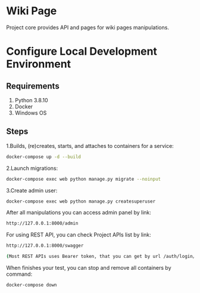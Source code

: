 # Wiki Page

Project core provides API and pages for wiki pages manipulations.

# Configure Local Development Environment
## Requirements
1. Python 3.8.10
2. Docker
3. Windows OS

## Steps
1.Builds, (re)creates, starts, and attaches to containers for a service: 
```bash
docker-compose up -d --build
```

2.Launch migrations:
```bash
docker-compose exec web python manage.py migrate --noinput
```

3.Create admin user:
```bash
docker-compose exec web python manage.py createsuperuser
```
After all manipulations you can access admin panel by link:
```bash 
http://127.0.0.1:8000/admin
```
For using REST API, you can check Project APIs list by link:
```bash 
http://127.0.0.1:8000/swagger

(Most REST APIs uses Bearer token, that you can get by url /auth/login/)
```
 
When finishes your test, you can stop and remove all containers by command:
```bash
docker-compose down
```
